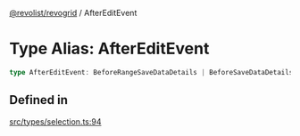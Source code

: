 [@revolist/revogrid](README.md) / AfterEditEvent

# Type Alias: AfterEditEvent

```ts
type AfterEditEvent: BeforeRangeSaveDataDetails | BeforeSaveDataDetails;
```

## Defined in

[src/types/selection.ts:94](https://github.com/revolist/revogrid/blob/5b9d5acc12b1e8b58b94bf47dcbc001b6b394655/src/types/selection.ts#L94)
